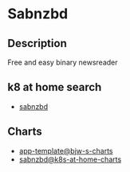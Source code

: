 # Sabnzbd

## Description

Free and easy binary newsreader

## k8 at home search

- [sabnzbd](https://nanne.dev/k8s-at-home-search/#/sabnzbd)

## Charts

- [app-template@bjw-s-charts](https://bjw-s.github.io/helm-charts/)
- [sabnzbd@k8s-at-home-charts](https://k8s-at-home.com/charts/)

